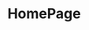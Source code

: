 ---
home: true
icon: ic:outline-home
title: HomePage
heroImage: https://theme-hope-assets.vuejs.press/logo.svg
bgImage: https://theme-hope-assets.vuejs.press/bg/6-light.svg
bgImageDark: https://theme-hope-assets.vuejs.press/bg/6-dark.svg
bgImageStyle:
  background-attachment: fixed
heroText: YuSeries Docs
tagline: YuSeries plugins and partner plugins documentation
actions:
  - text: Start
    icon: mdi:compass-outline
    link: ./demo/
    type: primary

highlights:
  - header: YuSeries Plugins
    # image: /assets/image/features.svg
    # bgImage: https://theme-hope-assets.vuejs.press/bg/1-light.svg
    # bgImageDark: https://theme-hope-assets.vuejs.press/bg/1-dark.svg
    features:
      - title: YuIllustration
        icon: material-symbols:book-outline
        details: A powerful illustration plugin, but not only for illustrations, unlimited categories, rich unlock conditions, and highly customizable.
        link: /plugins/yuseries/YuIllustration/

      - title: YuSpawnerHologram
        icon: fluent-emoji-high-contrast:alien-monster
        details: Add holograms to display the respawn time for your MythicMobsSpawner.
        link: /plugins/yuseries/YuSpawnerHologram/

      - title: YuBattleMusic
        icon: mingcute:music-fill
        details: Add battle music to your server, support single monster, global music, and highly customizable.
        link: /plugins/yuseries/YuBattleMusic/

      - title: YuItemAction
        icon: grommet-icons:action
        details: A lightweight and simple item execution script action plugin.
        link: /plugins/yuseries/YuItemAction/

      - title: YuVarieLevel
        icon: ion:water
        details: Add variable level system to your server, support multiple levels, custom experience value formula, and script when upgrading.
        link: /plugins/yuseries/YuVarieLevel/
      
      - title: Sortilege
        icon: hugeicons:power-service
        details: A powerful attribute plugin, multiple built-in attributes, and support custom attributes.
        link: /plugins/yuseries/Sortilege/
      
      - title: BetterHudChemdah
        icon: mdi:chat
        details: A plugin that extends the dialogue theme of Chemdah using BetterHud.
        link: /plugins/yuseries/BetterHudChemdah/

  - header: Partner Plugins
    features:
      - title: Adyeshach
        icon: mingcute:eye-fill
        details: A low-energy virtual entity plugin, a more advanced NPC plugin
        link: /plugins/partner/Adyeshach/
      
      - title: Chemdah
        icon: emojione-monotone:mouth
        details: A next-generation task and dialogue plugin
        link: /plugins/partner/Chemdah/
      
      - title: Zaphkiel
        icon: ri:sword-line
        details: A powerful item library plugin, front-end and back-end separation design, virtual lore, and more...
        link: /plugins/partner/Zaphkiel/
      
      - title: NBTProhibition
        icon: hugeicons:tools
        details: A lightweight NBT removal tool, supporting multiple matching modes
        link: /plugins/partner/NBTProhibition/
      
      - title: CDKLite
        icon: mynaui:label
        details: Create your own CDK packages!
        link: /plugins/partner/CDKLite/

copyright: Copyright © 2023-2024 L1An
---